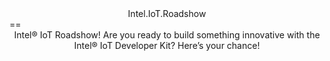 <center>Intel.IoT.Roadshow</center>
==

<center>Intel® IoT Roadshow! Are you ready to build something innovative with the Intel® IoT Developer Kit?  Here’s your chance!</center>
